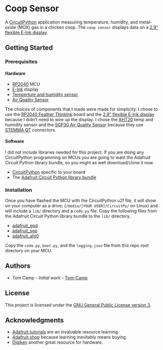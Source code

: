 # Coop Sensor

A [CircuitPython](https://circuitpython.org/) application measuring temperature, humidity, and metal-oxide (MOX) gas in
a chicken coop. The `coop sensor` displays data on a [2.9" flexible E-Ink display](https://www.adafruit.com/product/4262).

## Getting Started

### Prerequisites

#### Hardware

* [RP2040](https://www.raspberrypi.com/documentation/microcontrollers/rp2040.html) MCU
* [E-Ink](https://www.adafruit.com/search?q=e-ink+display) display
* [Temperture and humidity sensor](https://www.adafruit.com/product/4566)
* [Air Quality Sensor](https://www.adafruit.com/product/3709)

The choices of components that I made were made for simplicity. I chose to use the
[RP2040 Feather ThinkInk](https://www.adafruit.com/product/5727) board and the
[2.9" flexible E-Ink display](https://www.adafruit.com/product/4262) because I didn't need to wire up the display. I
chose the [AHT20](https://www.adafruit.com/product/4566) temp and humidity sensor and the
[SGP30 Air Quality Sensor](https://www.adafruit.com/product/3709) because they use
[STEMMA QT](https://learn.adafruit.com/introducing-adafruit-stemma-qt) connectors.

#### Software

I did not include libraries needed for this project. If you are doing any CircuitPython programming on MCUs you are
going to want the Adafruit Circuit Python library bundle, so you might as well download/clone it now.

* [CircuitPython](https://circuitpython.org/downloads) specific to your board
* The [Adafruit Circuit Python library bundle](https://github.com/adafruit/Adafruit_CircuitPython_Bundle)

### Installation

Once you have flashed the MCU with the CircuitPython u2f file, it will show on your computer as a drive;
(`/media/[YOUR USER]/CircuitPy/` on Linux) and will include a `lib/` directory and a `code.py` file. Copy the following
files from the Adafruit Circuit Python library bundle to the `lib/` directory.

* [adafruit_epd](https://github.com/adafruit/Adafruit_EPD)
* [adafruit_sgp](https://docs.circuitpython.org/projects/sgp30/en/latest/)
* [adafruit_aht0](https://docs.circuitpython.org/projects/ahtx0/en/latest/)

Copy the `code.py`, `boot.py`, and the `logging.json` file from this repo root directory on your MCU.

## Authors

* Tom Camp - _Initial work_ - [Tom-Camp](https://github.com/Tom-Camp)

## License

This project is licensed under the [GNU General Public License version 3](LICENSE).

## Acknowledgments

* [Adafruit tutorials](https://learn.adafruit.com) are an invaluable resource learning.
* [Adafruit shop](https://adafruit.com) because learning inevitably means buying.
* [Digikey](https://digikey.com) another great resource for hardware.
